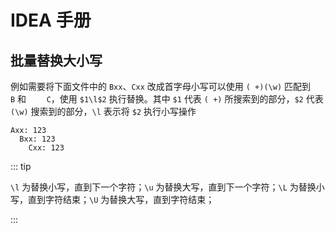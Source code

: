 # IDEA 手册

## 批量替换大小写

例如需要将下面文件中的 `Bxx`、`Cxx` 改成首字母小写可以使用 `( +)(\w)` 匹配到 `  B` 和 `    C`，使用 `$1\l$2` 执行替换。其中 `$1` 代表 `( +)` 所搜索到的部分，`$2` 代表 `(\w)` 搜索到的部分，`\l` 表示将 `$2` 执行小写操作

```
Axx: 123
  Bxx: 123
    Cxx: 123
```

::: tip

`\l` 为替换小写，直到下一个字符；`\u` 为替换大写，直到下一个字符；`\L` 为替换小写，直到字符结束；`\U` 为替换大写，直到字符结束；

:::

